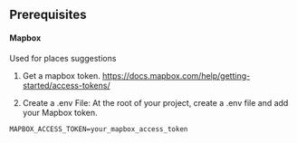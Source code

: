 


## Prerequisites

#### Mapbox

Used for places suggestions

1. Get a mapbox token. https://docs.mapbox.com/help/getting-started/access-tokens/
   
2. Create a .env File: At the root of your project, create a .env file and add your Mapbox token.

```env
MAPBOX_ACCESS_TOKEN=your_mapbox_access_token
```

